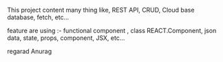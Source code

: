 
This project content many thing like, REST API, CRUD, Cloud base database, fetch, etc...

feature are using :-
functional component ,
class REACT.Component,
json data,
state, 
props, 
component, 
JSX,
etc...

regarad Anurag


